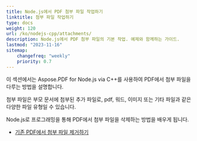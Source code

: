 ```yaml
---
title: Node.js에서 PDF 첨부 파일 작업하기
linktitle: 첨부 파일 작업하기
type: docs
weight: 120
url: /ko/nodejs-cpp/attachments/
description: Node.js에서 PDF 첨부 파일의 기본 작업. 예제와 함께하는 가이드.
lastmod: "2023-11-16"
sitemap:
    changefreq: "weekly"
    priority: 0.7
---
```


이 섹션에서는 Aspose.PDF for Node.js via C++를 사용하여 PDF에서 첨부 파일을 다루는 방법을 설명합니다.

첨부 파일은 부모 문서에 첨부된 추가 파일로, pdf, 워드, 이미지 또는 기타 파일과 같은 다양한 파일 유형일 수 있습니다.

Node.js로 프로그래밍을 통해 PDF에서 첨부 파일을 삭제하는 방법을 배우게 됩니다.

- [기존 PDF에서 첨부 파일 제거하기](/pdf/ko/nodejs-cpp/removing-attachment-from-an-existing-pdf/)